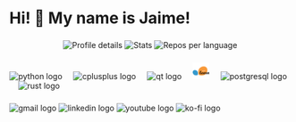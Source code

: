 <h1 align="left">Hi! 👋 My name is Jaime!</h1>

###
<!-- Stats and top section -->

<div align="center">
  <img src="http://github-profile-summary-cards.vercel.app/api/cards/profile-details?username=jtachan&theme=nord_dark" alt="Profile details" />
  <img src="http://github-profile-summary-cards.vercel.app/api/cards/stats?username=jtachan&theme=nord_dark" alt="Stats" />
  <img src="http://github-profile-summary-cards.vercel.app/api/cards/repos-per-language?username=jtachan&theme=nord_dark" alt="Repos per language" />
</div>


<!-- 
************************
    TODO:
      - Organize the following sections to keep the picture at the right side.
-->

###
<!-- Technologies -->

<div align="left">
  <img src="https://cdn.jsdelivr.net/gh/devicons/devicon/icons/python/python-original.svg" height="30" alt="python logo"  />
  <img width="12" />
  <img src="https://cdn.jsdelivr.net/gh/devicons/devicon/icons/cplusplus/cplusplus-original.svg" height="30" alt="cplusplus logo"  />
  <img width="12" />
  <img src="https://cdn.jsdelivr.net/gh/devicons/devicon/icons/qt/qt-original.svg" height="30" alt="qt logo"  />
  <img width="12" />
  <img src="./icons/scikitlearn-original.svg" height="30" alt="scikit-learn logo"  />
  <img width="12" />
  <img src="https://cdn.jsdelivr.net/gh/devicons/devicon/icons/postgresql/postgresql-original.svg" height="30" alt="postgresql logo"  />
  <img width="12" />
  <img src="https://cdn.jsdelivr.net/gh/devicons/devicon/icons/rust/rust-original.svg" height="30" alt="rust logo"  />
</div>

###

<!-- <img align="right" height="150" src="PROFILE_IMG"> -->

###
<!-- Contact section -->

<div align="left">
  <img src="https://raw.githubusercontent.com/maurodesouza/profile-readme-generator/master/src/assets/icons/social/gmail/default.svg" width="47" height="35" alt="gmail logo"  />
  <img src="https://raw.githubusercontent.com/maurodesouza/profile-readme-generator/master/src/assets/icons/social/linkedin/default.svg" width="47" height="35" alt="linkedin logo"  />
  <img src="https://raw.githubusercontent.com/maurodesouza/profile-readme-generator/master/src/assets/icons/social/youtube/default.svg" width="47" height="35" alt="youtube logo"  />
  <img src="https://raw.githubusercontent.com/maurodesouza/profile-readme-generator/master/src/assets/icons/social/ko-fi/default.svg" width="47" height="35" alt="ko-fi logo"  />
</div>

###